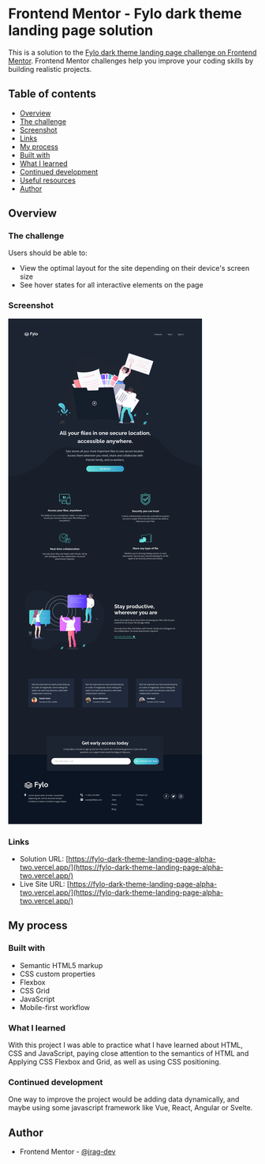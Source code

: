 # Frontend Mentor - Fylo dark theme landing page solution

This is a solution to the [Fylo dark theme landing page challenge on Frontend Mentor](https://www.frontendmentor.io/challenges/fylo-dark-theme-landing-page-5ca5f2d21e82137ec91a50fd). Frontend Mentor challenges help you improve your coding skills by building realistic projects. 

## Table of contents

- [Overview](#overview)
- [The challenge](#the-challenge)
- [Screenshot](#screenshot)
- [Links](#links)
- [My process](#my-process)
- [Built with](#built-with)
- [What I learned](#what-i-learned)
- [Continued development](#continued-development)
- [Useful resources](#useful-resources)
- [Author](#author)

## Overview

### The challenge

Users should be able to:

- View the optimal layout for the site depending on their device's screen size
- See hover states for all interactive elements on the page

### Screenshot

![Desktop](./screenshots/desktop-full.png)

### Links

- Solution URL: [https://fylo-dark-theme-landing-page-alpha-two.vercel.app/](https://fylo-dark-theme-landing-page-alpha-two.vercel.app/)
- Live Site URL: [https://fylo-dark-theme-landing-page-alpha-two.vercel.app/](https://fylo-dark-theme-landing-page-alpha-two.vercel.app/)

## My process

### Built with

- Semantic HTML5 markup
- CSS custom properties
- Flexbox
- CSS Grid
- JavaScript
- Mobile-first workflow

### What I learned

With this project I was able to practice what I have learned about HTML, CSS and JavaScript, paying close attention to the semantics of HTML and Applying CSS Flexbox and Grid, as well as using CSS positioning.

### Continued development

One way to improve the project would be adding data dynamically, and maybe using some javascript framework like Vue, React, Angular or Svelte.

## Author

- Frontend Mentor - [@jrag-dev](https://www.frontendmentor.io/profile/jrag-dev)